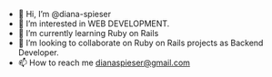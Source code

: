 - 👋 Hi, I’m @diana-spieser
- 👀 I’m interested in WEB DEVELOPMENT.
- 🌱 I’m currently learning Ruby on Rails
- 💞️ I’m looking to collaborate on Ruby on Rails projects as Backend Developer.
- 📫 How to reach me dianaspieser@gmail.com

<!---
diana-spieser/diana-spieser is a ✨ special ✨ repository because its `README.md` (this file) appears on your GitHub profile.
You can click the Preview link to take a look at your changes.
--->
